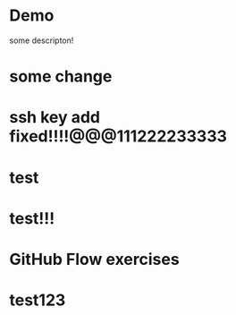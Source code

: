 # Demo

some descripton!

# some change
# ssh key add fixed!!!!@@@111222233333
# test
# test!!!
# GitHub Flow exercises
# test123